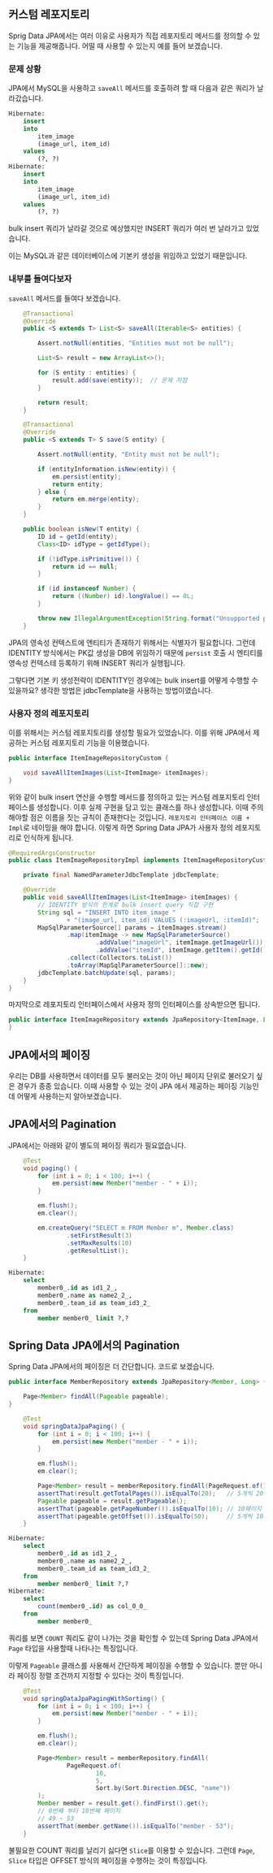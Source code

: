 ## 커스텀 레포지토리

Sprig Data JPA에서는 여러 이유로 사용자가 직접 레포지토리 메서드를 정의할 수 있는 기능을 제공해줍니다.
어떨 때 사용할 수 있는지 예를 들어 보겠습니다.

### 문제 상황

JPA에서 MySQL을 사용하고 `saveAll` 메서드를 호출하려 할 때 다음과 같은 쿼리가 날라갔습니다.

```sql
Hibernate:
    insert
    into
        item_image
        (image_url, item_id)
    values
        (?, ?)
Hibernate:
    insert
    into
        item_image
        (image_url, item_id)
    values
        (?, ?)
```

bulk insert 쿼리가 날라갈 것으로 예상했지만 INSERT 쿼리가 여러 번 날라가고 있었습니다.

이는 MySQL과 같은 데이터베이스에 기본키 생성을 위임하고 있었기 때문입니다.

### 내부를 들여다보자

`saveAll` 메서드를 들여다 보겠습니다.

```java
    @Transactional
	@Override
	public <S extends T> List<S> saveAll(Iterable<S> entities) {

		Assert.notNull(entities, "Entities must not be null");

		List<S> result = new ArrayList<>();

		for (S entity : entities) {
			result.add(save(entity));  // 문제 지점
		}

		return result;
	}

    @Transactional
	@Override
	public <S extends T> S save(S entity) {

		Assert.notNull(entity, "Entity must not be null");

		if (entityInformation.isNew(entity)) {
			em.persist(entity);
			return entity;
		} else {
			return em.merge(entity);
		}
	}
```

```java
    public boolean isNew(T entity) {
		ID id = getId(entity);
		Class<ID> idType = getIdType();

		if (!idType.isPrimitive()) {
			return id == null;
		}

		if (id instanceof Number) {
			return ((Number) id).longValue() == 0L;
		}

		throw new IllegalArgumentException(String.format("Unsupported primitive id type %s!", idType));
	}
```

JPA의 영속성 컨텍스트에 엔티티가 존재하기 위해서는 식별자가 필요합니다.
그런데 IDENTITY 방식에서는 PK값 생성을 DB에 위임하기 때문에 `persist` 호출 시 엔티티를 영속성 컨텍스테 등록하기 위해 INSERT 쿼리가 실행됩니다.

그렇다면 기본 키 생성전략이 IDENTITY인 경우에는 bulk insert를 어떻게 수행할 수 있을까요?
생각한 방법은 jdbcTemplate을 사용하는 방법이였습니다.

### 사용자 정의 레포지토리

이를 위해서는 커스텀 레포지토리를 생성할 필요가 있었습니다. 이를 위해 JPA에서 제공하는 커스텀 레포지토리 기능을 이용했습니다.

```java
public interface ItemImageRepositoryCustom {

    void saveAllItemImages(List<ItemImage> itemImages);
}
```

위와 같이 bulk insert 연산을 수행할 메서드를 정의하고 있는 커스텀 레포지토리 인터페이스를 생성합니다.
이후 실제 구현을 담고 있는 클래스를 하나 생성합니다. 이때 주의해야할 점은 이름을 짓는 규칙이 존재한다는 것입니다.
`레포지토리 인터페이스 이름 + Impl`로 네이밍을 해야 합니다.
이렇게 하면 Spring Data JPA가 사용자 정의 레포지토리로 인식하게 됩니다.

```java
@RequiredArgsConstructor
public class ItemImageRepositoryImpl implements ItemImageRepositoryCustom {

    private final NamedParameterJdbcTemplate jdbcTemplate;

    @Override
    public void saveAllItemImages(List<ItemImage> itemImages) {
        // IDENTITY 방식의 한계로 bulk insert query 직접 구현
        String sql = "INSERT INTO item_image "
                + "(image_url, item_id) VALUES (:imageUrl, :itemId)";
        MapSqlParameterSource[] params = itemImages.stream()
                .map(itemImage -> new MapSqlParameterSource()
                        .addValue("imageUrl", itemImage.getImageUrl())
                        .addValue("itemId", itemImage.getItem().getId()))
                .collect(Collectors.toList())
                .toArray(MapSqlParameterSource[]::new);
        jdbcTemplate.batchUpdate(sql, params);
    }
}
```

마지막으로 레포지토리 인터페이스에서 사용자 정의 인터페이스를 상속받으면 됩니다.

```java
public interface ItemImageRepository extends JpaRepository<ItemImage, Long>, ItemImageRepositoryCustom {
}
```

## JPA에서의 페이징

우리는 DB를 사용하면서 데이터를 모두 불러오는 것이 아닌 페이지 단위로 불러오기 싶은 경우가 종종 있습니다.
이때 사용할 수 있는 것이 JPA 에서 제공하는 페이징 기능인데 어떻게 사용하는지 알아보겠습니다.

## JPA에서의 Pagination

JPA에서는 아래와 같이 별도의 페이징 쿼리가 필요없습니다.

```java
    @Test
    void paging() {
        for (int i = 0; i < 100; i++) {
            em.persist(new Member("member - " + i));
        }

        em.flush();
        em.clear();

        em.createQuery("SELECT m FROM Member m", Member.class)
                .setFirstResult(3)
                .setMaxResults(10)
                .getResultList();
    }
```

```sql
Hibernate:
    select
        member0_.id as id1_2_,
        member0_.name as name2_2_,
        member0_.team_id as team_id3_2_
    from
        member member0_ limit ?,?
```

## Spring Data JPA에서의 Pagination

Spring Data JPA에서의 페이징은 더 간단합니다. 코드로 보겠습니다.

```java
public interface MemberRepository extends JpaRepository<Member, Long> {

    Page<Member> findAll(Pageable pageable);
}
```

```java
    @Test
    void springDataJpaPaging() {
        for (int i = 0; i < 100; i++) {
            em.persist(new Member("member - " + i));
        }

        em.flush();
        em.clear();

        Page<Member> result = memberRepository.findAll(PageRequest.of(10, 5));
        assertThat(result.getTotalPages()).isEqualTo(20);   // 5개씩 20페이지
        Pageable pageable = result.getPageable();
        assertThat(pageable.getPageNumber()).isEqualTo(10); // 10페이지
        assertThat(pageable.getOffset()).isEqualTo(50);     // 5개씩 10페이지니까 50번쨰
    }
```

```sql
Hibernate:
    select
        member0_.id as id1_2_,
        member0_.name as name2_2_,
        member0_.team_id as team_id3_2_
    from
        member member0_ limit ?,?
Hibernate:
    select
        count(member0_.id) as col_0_0_
    from
        member member0_
```

쿼리를 보면 `COUNT` 쿼리도 같이 나가는 것을 확인할 수 있는데 Spring Data JPA에서 `Page` 타입을 사용할때 나타나는 특징입니다.

이렇게 `Pageable` 클래스를 사용해서 간단하게 페이징을 수행할 수 있습니다. 뿐만 아니라 페이징 정렬 조건까지 지정할 수 있다는 것이 특징입니다.

```java
    @Test
    void springDataJpaPagingWithSorting() {
        for (int i = 0; i < 100; i++) {
            em.persist(new Member("member - " + i));
        }

        em.flush();
        em.clear();

        Page<Member> result = memberRepository.findAll(
                PageRequest.of(
                        10,
                        5,
                        Sort.by(Sort.Direction.DESC, "name"))
        );
        Member member = result.get().findFirst().get();
        // 0번째 부터 10번째 페이지
        // 49 ~ 53
        assertThat(member.getName()).isEqualTo("member - 53");
    }
```

불필요한 COUNT 쿼리를 날리기 싫다면 `Slice`를 이용할 수 있습니다.
그런데 `Page`, `Slice` 타입은 OFFSET 방식의 페이징을 수행하는 것이 특징입니다.

